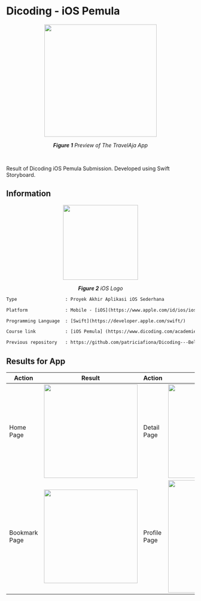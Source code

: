 # Dicoding - iOS Pemula

<p align="center">
  <img src="https://user-images.githubusercontent.com/32255348/171777198-2679c69a-7af5-4fb3-ae18-9f7856160e50.gif" width="300" />
</p>

<p align="center"><i><b>Figure 1</b> Preview of The TravelAja App</i></p>

<br/>

Result of Dicoding iOS Pemula Submission. Developed using Swift Storyboard.

## Information
<p align="center">
  <img src="https://upload.wikimedia.org/wikipedia/commons/thumb/c/ca/IOS_logo.svg/1200px-IOS_logo.svg.png" width="200"/>
</p>
<p align="center"><i><b>Figure 2</b> iOS Logo</i></p>

```diff
Type                  : Proyek Akhir Aplikasi iOS Sederhana

Platform              : Mobile - [iOS](https://www.apple.com/id/ios/ios-14/)

Programming Language  : [Swift](https://developer.apple.com/swift/)

Course link           : [iOS Pemula] (https://www.dicoding.com/academies/171)

Previous repository   : https://github.com/patriciafiona/Dicoding---Belajar-Membuat-Aplikasi-iOS-untuk-Pemula
```

## Results for App 
| Action                            | Result                                  | Action                            | Result                                  |
| -------------                     |------------------                       | -------------                     |------------------  |
| Home Page | <img src="https://user-images.githubusercontent.com/32255348/171777335-b43bae38-300a-4dd9-8589-e7d171866348.gif" width="250"/> | Detail Page | <img src="https://user-images.githubusercontent.com/32255348/171776468-2480e308-1d1e-4903-8e21-bd9d5ff9281e.gif" width="250"/> |
| Bookmark Page | <img src="https://user-images.githubusercontent.com/32255348/171777312-2cc730e5-c3d0-4af3-a324-785c94cf97b8.gif" width="250"/> | Profile Page | <img src="https://user-images.githubusercontent.com/32255348/171772725-28d48eea-3fd6-4da0-9813-0c6f1023ca51.png" width="300"/> |

